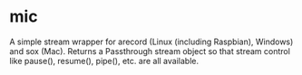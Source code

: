 # mic
A simple stream wrapper for arecord (Linux (including Raspbian), Windows) and sox (Mac). Returns a Passthrough stream object so that stream control like pause(), resume(), pipe(), etc. are all available.
